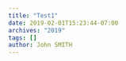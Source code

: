 ```yaml
---
title: "Test1"
date: 2019-02-01T15:23:44-07:00
archives: "2019"
tags: []
author: John SMITH
---
```

